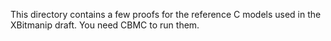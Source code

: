 This directory contains a few proofs for the reference C models used
in the XBitmanip draft. You need CBMC to run them.
